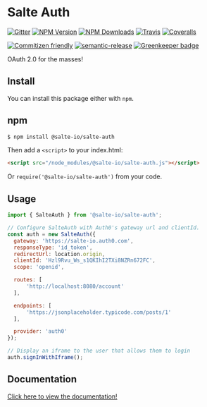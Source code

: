 # Salte Auth

[![Gitter][gitter-image]][gitter-url]
[![NPM Version][npm-version-image]][npm-url]
[![NPM Downloads][npm-downloads-image]][npm-url]
[![Travis][travis-ci-image]][travis-ci-url]
[![Coveralls][coveralls-image]][coveralls-url]

[![Commitizen friendly][commitizen-image]][commitizen-url]
[![semantic-release][semantic-release-image]][semantic-release-url]
[![Greenkeeper badge][greenkeeper-image]][greenkeeper-url]

OAuth 2.0 for the masses!

## Install

You can install this package either with `npm`.

## npm

```sh
$ npm install @salte-io/salte-auth
```

Then add a `<script>` to your index.html:

```html
<script src="/node_modules/@salte-io/salte-auth.js"></script>
```

Or `require('@salte-io/salte-auth')` from your code.

## Usage

```js
import { SalteAuth } from '@salte-io/salte-auth';

// Configure SalteAuth with Auth0's gateway url and clientId.
const auth = new SalteAuth({
  gateway: 'https://salte-io.auth0.com',
  responseType: 'id_token',
  redirectUrl: location.origin,
  clientId: 'Hzl9Rvu_Ws_s1QKIhI2TXi8NZRn672FC',
  scope: 'openid',

  routes: [
      'http://localhost:8080/account'
  ],

  endpoints: [
      'https://jsonplaceholder.typicode.com/posts/1'
  ],

  provider: 'auth0'
});

// Display an iframe to the user that allows them to login
auth.signInWithIframe();
```

## Documentation

[Click here to view the documentation!](https://salte-io.github.io/salte-auth/)

[gitter-image]: https://badges.gitter.im/salte-io/salte-auth.svg
[gitter-url]: https://gitter.im/salte-io/salte-auth?utm_source=badge&utm_medium=badge&utm_campaign=pr-badge

[npm-version-image]: https://img.shields.io/npm/v/@salte-io/salte-auth.svg?style=flat
[npm-downloads-image]: https://img.shields.io/npm/dm/@salte-io/salte-auth.svg?style=flat
[npm-url]: https://npmjs.org/package/@salte-io/salte-auth

[travis-ci-image]: https://img.shields.io/travis/salte-io/salte-auth/master.svg?style=flat
[travis-ci-url]: https://travis-ci.org/salte-io/salte-auth

[coveralls-image]: https://img.shields.io/coveralls/salte-io/salte-auth/master.svg
[coveralls-url]: https://coveralls.io/github/salte-io/salte-auth?branch=master

[commitizen-image]: https://img.shields.io/badge/commitizen-friendly-brightgreen.svg
[commitizen-url]: https://commitizen.github.io/cz-cli/

[semantic-release-url]: https://github.com/semantic-release/semantic-release
[semantic-release-image]: https://img.shields.io/badge/%20%20%F0%9F%93%A6%F0%9F%9A%80-semantic--release-e10079.svg

[greenkeeper-image]: https://badges.greenkeeper.io/salte-io/salte-auth.svg
[greenkeeper-url]: https://greenkeeper.io
